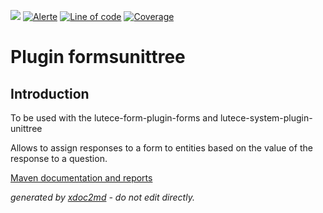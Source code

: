 ![](https://dev.lutece.paris.fr/jenkins/buildStatus/icon?job=form-module-forms-unittree-deploy)
[![Alerte](https://dev.lutece.paris.fr/sonar/api/project_badges/measure?project=fr.paris.lutece.plugins%3Amodule-forms-unittree&metric=alert_status)](https://dev.lutece.paris.fr/sonar/dashboard?id=fr.paris.lutece.plugins%3Amodule-forms-unittree)
[![Line of code](https://dev.lutece.paris.fr/sonar/api/project_badges/measure?project=fr.paris.lutece.plugins%3Amodule-forms-unittree&metric=ncloc)](https://dev.lutece.paris.fr/sonar/dashboard?id=fr.paris.lutece.plugins%3Amodule-forms-unittree)
[![Coverage](https://dev.lutece.paris.fr/sonar/api/project_badges/measure?project=fr.paris.lutece.plugins%3Amodule-forms-unittree&metric=coverage)](https://dev.lutece.paris.fr/sonar/dashboard?id=fr.paris.lutece.plugins%3Amodule-forms-unittree)

# Plugin formsunittree

## Introduction

To be used with the lutece-form-plugin-forms and lutece-system-plugin-unittree

Allows to assign responses to a form to entities based on the value of the response to a question.


[Maven documentation and reports](https://dev.lutece.paris.fr/plugins/module-forms-unittree/)



 *generated by [xdoc2md](https://github.com/lutece-platform/tools-maven-xdoc2md-plugin) - do not edit directly.*